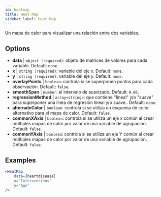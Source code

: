 ```yaml
---
id: heatmap
title: Heat Map
sidebar_label: Heat Map
---
```


Un mapa de calor para visualizar una relación entre dos variables.

## Options

* __data__ | `object (required)`: objeto de matrices de valores para cada variable. Default: `none`.
* __x__ | `string (required)`: variable del eje x. Default: `none`.
* __y__ | `string (required)`: variable del eje y. Default: `none`.
* __overlayPoints__ | `boolean`: controla si se superponen puntos para cada observación. Default: `false`.
* __smoothSpan__ | `number`: el intervalo de suavizado. Default: `0.66`.
* __regressionMethod__ | `array<string>`: que contiene "lineal" y/o "suave" para superponer una línea de regresión lineal y/o suave.. Default: `none`.
* __alternateColor__ | `boolean`: controla si se utiliza un esquema de color alternativo para el mapa de calor. Default: `false`.
* __commonXAxis__ | `boolean`: controla si se utiliza un eje x común al crear múltiples mapas de calor por valor de una variable de agrupación. Default: `false`.
* __commonYAxis__ | `boolean`: controla si se utiliza un eje Y común al crear múltiples mapas de calor por valor de una variable de agrupación. Default: `false`.


## Examples

```jsx live
<HeatMap 
    data={heartdisease} 
    x="Interventions"
    y="Age"
/>
```

